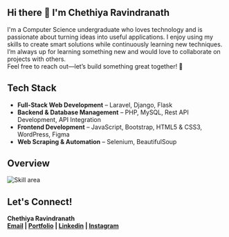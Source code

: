 ## Hi there 👋 I'm Chethiya Ravindranath
I'm a Computer Science undergraduate who loves technology and is passionate about turning ideas into useful applications. I enjoy using my skills to create smart solutions while continuously learning new techniques.
<br>I’m always up for learning something new and would love to collaborate on projects with others.
<br>Feel free to reach out—let’s build something great together! 💫

## Tech Stack  
- **Full-Stack Web Development** – Laravel, Django, Flask
- **Backend & Database Management** – PHP, MySQL, Rest API Development, API Integration
- **Frontend Development** – JavaScript, Bootstrap, HTML5 & CSS3, WordPress, Figma
- **Web Scraping & Automation** – Selenium, BeautifulSoup

## Overview  
![Skill area](https://github-readme-stats.vercel.app/api/top-langs/?username=ch3thiya&layout=compact&theme=radical)  

## Let's Connect!  
<b>Chethiya Ravindranath<b>
<br>
<a href="ac.ravindranathbc@gmail.com">Email</a> | <a href="https://chethiya.vercel.app/">Portfolio</a> | <a href="https://www.linkedin.com/in/chethiya-ravindranath-64a1b5329/">Linkedin</a> | <a href="https://www.instagram.com/ch3thiya">Instagram</a>
</p> 
